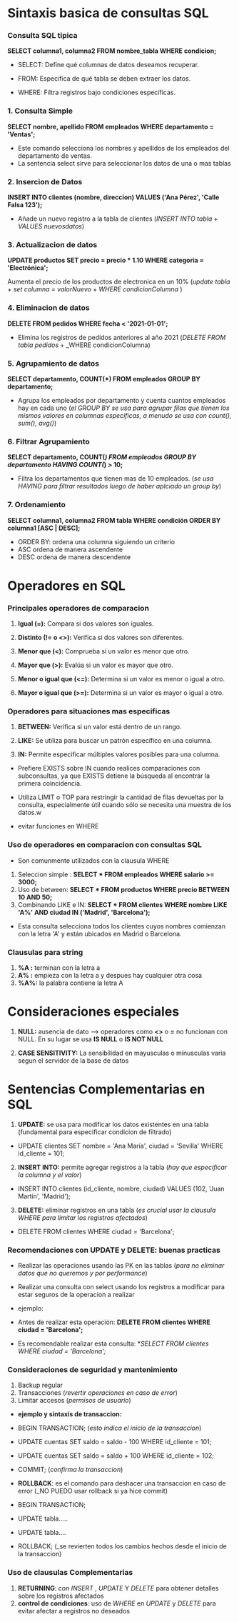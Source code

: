 # Sintaxis basica de consultas SQL

### Consulta SQL tipica

**SELECT columna1, columna2 FROM nombre_tabla WHERE condicion;**

- SELECT: Define qué columnas de datos deseamos recuperar.

- FROM: Especifica de qué tabla se deben extraer los datos.

- WHERE: Filtra registros bajo condiciones específicas.

### 1. Consulta Simple

 **SELECT nombre, apellido FROM empleados WHERE departamento = 'Ventas';**

 - Este comando selecciona los nombres y apellidos de los empleados del departamento de ventas. 
 - La sentencia select sirve para seleccionar los datos de una o mas tablas

 ### 2. Insercion de Datos

 **INSERT INTO clientes (nombre, direccion) VALUES ('Ana Pérez', 'Calle Falsa 123');**

 - Añade un nuevo registro a la tabla de clientes (_INSERT INTO tabla_ + _VALUES nuevosdatos_)

 ### 3. Actualizacion de datos

 **UPDATE productos SET precio = precio * 1.10 WHERE categoria = 'Electrónica';**

 Aumenta el precio de los productos de electronica en un 10% (_update tabla_ + _set columna = valorNuevo_ + _WHERE condicionColumna_ )

### 4. Eliminacion de datos

**DELETE FROM pedidos WHERE fecha < '2021-01-01';**

- Elimina los registros de pedidos anteriores al año 2021 (_DELETE FROM tabla pedidos_ + _WHERE condicionColumna)

### 5. Agrupamiento de datos

**SELECT departamento, COUNT(*) FROM empleados GROUP BY departamento;**

- Agrupa los empleados por departamento y cuenta cuantos empleados hay en cada uno (_el GROUP BY se usa para agrupar filas que tienen los mismos valores en columnas especificas, a menudo se usa con count(), sum(), avg()_)

### 6. Filtrar Agrupamiento

**SELECT departamento, COUNT(*) FROM empleados GROUP BY departamento HAVING COUNT(*) > 10;**

- Filtra los departamentos que tienen mas de 10 empleados. (_se usa HAVING para filtrar resultados luego de haber aplciado un group by_)

### 7. Ordenamiento 

**SELECT columna1, columna2 FROM tabla WHERE condición ORDER BY columna1 [ASC | DESC];**

- ORDER BY: ordena una columna siguiendo un criterio
- ASC ordena de manera ascendente
- DESC ordena de manera descendente


# Operadores en SQL

### Principales operadores de comparacion

1. **Igual (=):** Compara si dos valores son iguales.

2. **Distinto (!= o <>):** Verifica si dos valores son diferentes.

3. **Menor que (<):** Comprueba si un valor es menor que otro.

4. **Mayor que (>):** Evalúa si un valor es mayor que otro.

5. **Menor o igual que (<=):** Determina si un valor es menor o igual a otro.

6. **Mayor o igual que (>=):** Determina si un valor es mayor o igual a otro.

### Operadores para situaciones mas especificas

1. **BETWEEN:** Verifica si un valor está dentro de un rango.

2. **LIKE:** Se utiliza para buscar un patrón específico en una columna.

3. **IN:** Permite especificar múltiples valores posibles para una columna.

- Prefiere EXISTS sobre IN cuando realices comparaciones con subconsultas, ya que EXISTS detiene la búsqueda al encontrar la primera coincidencia.

- Utiliza LIMIT o TOP para restringir la cantidad de filas devueltas por la consulta, especialmente útil cuando sólo se necesita una muestra de los datos.w

- evitar funciones en WHERE

### Uso de operadores en comparacion con consultas SQL

- Son comunmente utilizados con la clausula WHERE

1. Seleccion simple : **SELECT * FROM empleados WHERE salario >= 3000;**
2. Uso de between: **SELECT * FROM productos WHERE precio BETWEEN 10 AND 50;**
3. Combinando LIKE e IN: **SELECT * FROM clientes WHERE nombre LIKE 'A%' AND ciudad IN ('Madrid', 'Barcelona');**
- Esta consulta selecciona todos los clientes cuyos nombres comienzan con la letra 'A' y están ubicados en Madrid o Barcelona.

### Clausulas para string

1. **%A :** terminan con la letra a
2. **A% :** empieza con la letra a y despues hay cualquier otra cosa 
3. **%A%:** la palabra contiene la letra A

# Consideraciones especiales

1. **NULL:** ausencia de dato --> operadores como **<>** o **=** no funcionan con NULL. En su lugar se usa **IS NULL** o **IS NOT NULL**

2. **CASE SENSITIVITY:** La sensibilidad en mayusculas o minusculas varia segun el servidor de la base de datos

# Sentencias Complementarias en SQL

1. **UPDATE:** se usa para modificar los datos existentes en una tabla (fundamental para especificar condicion de filtrado)

- UPDATE clientes SET nombre = 'Ana María', ciudad = 'Sevilla' WHERE id_cliente = 101;

2. **INSERT INTO:** permite agregar registros a la tabla (_hay que especificar la columna y el valor_)

- INSERT INTO clientes (id_cliente, nombre, ciudad) VALUES (102, 'Juan Martín', 'Madrid');

3. **DELETE:** eliminar registros en una tabla (_es crucial usar la clausula WHERE para limitar los registros afectados_)

- DELETE FROM clientes WHERE ciudad = 'Barcelona';

### Recomendaciones con UPDATE y DELETE: buenas practicas

- Realizar las operaciones usando las PK en las tablas (_para no eliminar datos que no queremos y por performance_)

- Realizar una consulta con select usando los registros a modificar para estar seguros de la operacion a realizar

- ejemplo: 
- Antes de realizar esta operación: **DELETE FROM clientes WHERE ciudad = 'Barcelona';**
- Es recomendable realizar esta consulta: **SELECT FROM clientes *WHERE ciudad = 'Barcelona';**

### Consideraciones de seguridad y mantenimiento

1. Backup regular
2. Transacciones (_revertir operaciones en caso de error_)
3. Limitar accesos (_permisos de usuario_)

- **ejemplo y sintaxis de transaccion:**
-  BEGIN TRANSACTION; (_esto indica el inicio de la transaccion_)
- UPDATE cuentas SET saldo = saldo - 100 WHERE id_cliente = 101; 
- UPDATE cuentas SET saldo = saldo + 100 WHERE id_cliente = 102; 
- COMMIT; (_confirma la transaccion_)

- **ROLLBACK**: es el comando para deshacer una transaccion en caso de error (_NO PUEDO usar rollback si ya hice commit)
- BEGIN TRANSACTION;
- UPDATE tabla.....
- UPDATE tabla....
- ROLLBACK; (_se revierten todos los cambios hechos desde el inicio de la transaccion)

### Uso de clausulas Complementarias

1. **RETURNING**: con _INSERT_ , _UPDATE_ Y _DELETE_ para obtener detalles sobre los registros afectados
2. **control de condiciones**: uso de _WHERE_ en _UPDATE_ y _DELETE_ para evitar afectar a registros no deseados


